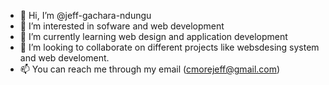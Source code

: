 - 👋 Hi, I’m @jeff-gachara-ndungu
- 👀 I’m interested in sofware and web development 
- 🌱 I’m currently learning web design and application development 
- 💞️ I’m looking to collaborate on different projects like websdesing system and web develoment.
- 📫 You can reach me through my email (cmorejeff@gmail.com)

<!---
jeff-gachara-ndungu/jeff-gachara-ndungu is a ✨ special ✨ repository because its `README.md` (this file) appears on your GitHub profile.
You can click the Preview link to take a look at your changes.
--->
